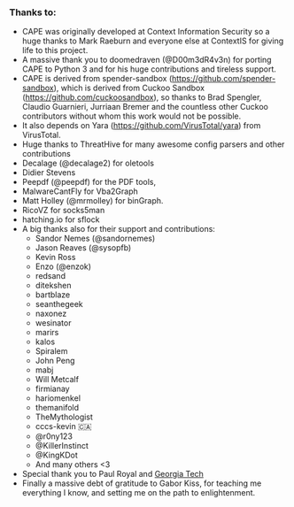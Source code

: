### Thanks to:

* CAPE was originally developed at Context Information Security so a huge thanks to Mark Raeburn and everyone else at ContextIS for giving life to this project.
* A massive thank you to doomedraven (@D00m3dR4v3n) for porting CAPE to Python 3 and for his huge contributions and tireless support.
* CAPE is derived from spender-sandbox (https://github.com/spender-sandbox), which is derived from Cuckoo Sandbox (https://github.com/cuckoosandbox), so thanks to Brad Spengler, Claudio Guarnieri, Jurriaan Bremer and the countless other Cuckoo contributors without whom this work would not be possible.
* It also depends on Yara (https://github.com/VirusTotal/yara) from VirusTotal.
* Huge thanks to ThreatHive for many awesome config parsers and other contributions
* Decalage (@decalage2) for oletools
* Didier Stevens
* Peepdf (@peepdf) for the PDF tools,
* MalwareCantFly for Vba2Graph
* Matt Holley (@mrmolley) for binGraph.
* RicoVZ for socks5man
* hatching.io for sflock
* A big thanks also for their support and contributions:
    * Sandor Nemes (@sandornemes)
    * Jason Reaves (@sysopfb)
    * Kevin Ross
    * Enzo (@enzok)
    * redsand
    * ditekshen
    * bartblaze
    * seanthegeek
    * naxonez
    * wesinator
    * marirs
    * kalos
    * Spiralem
    * John Peng
    * mabj
    * Will Metcalf
    * firmianay
    * hariomenkel
    * themanifold
    * TheMythologist
    * cccs-kevin 🇨🇦
    * @r0ny123
    * @KillerInstinct
    * @KingKDot
    * And many others <3
* Special thank you to Paul Royal and [Georgia Tech](https://www.cc.gatech.edu/)
* Finally a massive debt of gratitude to Gabor Kiss, for teaching me everything I know, and setting me on the path to enlightenment.
